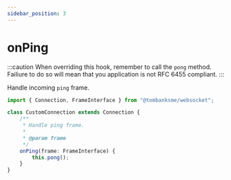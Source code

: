 ```yaml
---
sidebar_position: 3
---
```


# onPing

:::caution
When overriding this hook, remember to call the `pong` method. Failiure to do so will mean
that you application is not RFC 6455 compliant.
:::

Handle incoming `ping` frame.

```typescript title='/src/CustomConnection.ts'
import { Connection, FrameInterface } from "@tombanksme/websocket";

class CustomConnection extends Connection {
	/**
	 * Handle ping frame.
	 *
	 * @param frame
	 */
	onPing(frame: FrameInterface) {
		this.pong();
	}
}
```
